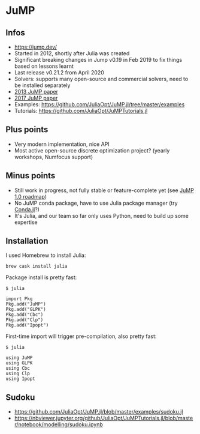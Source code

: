 # JuMP

## Infos

* https://jump.dev/
* Started in 2012, shortly after Julia was created
* Significant breaking changes in Jump v0.19 in Feb 2019 to fix things based on lessons learnt
* Last release v0.21.2 from April 2020
* Solvers: supports many open-source and commercial solvers, need to be installed separately
* [2013 JuMP paper](https://arxiv.org/abs/1312.1431)
* [2017 JuMP paper](https://mlubin.github.io/pdf/jump-sirev.pdf)
* Examples: https://github.com/JuliaOpt/JuMP.jl/tree/master/examples
* Tutorials: https://github.com/JuliaOpt/JuMPTutorials.jl

## Plus points

* Very modern implementation, nice API
* Most active open-source discrete optimization project? (yearly workshops, Numfocus support)

## Minus points

* Still work in progress, not fully stable or feature-complete yet (see [JuMP 1.0 roadmap](https://www.juliaopt.org/JuMP.jl/stable/roadmap/))
* No JuMP conda package, have to use Julia package manager (try [Conda.jl](https://github.com/JuliaPy/Conda.jl)?)
* It's Julia, and our team so far only uses Python, need to build up some expertise

## Installation

I used Homebrew to install Julia:

```
brew cask install julia
```

Package install is pretty fast:

```
$ julia

import Pkg
Pkg.add("JuMP")
Pkg.add("GLPK")
Pkg.add("Cbc")
Pkg.add("Clp")
Pkg.add("Ipopt")
```

First-time import will trigger pre-compilation, also pretty fast:

```
$ julia

using JuMP
using GLPK
using Cbc
using Clp
using Ipopt
```


## Sudoku

* https://github.com/JuliaOpt/JuMP.jl/blob/master/examples/sudoku.jl
* https://nbviewer.jupyter.org/github/JuliaOpt/JuMPTutorials.jl/blob/master/notebook/modelling/sudoku.ipynb